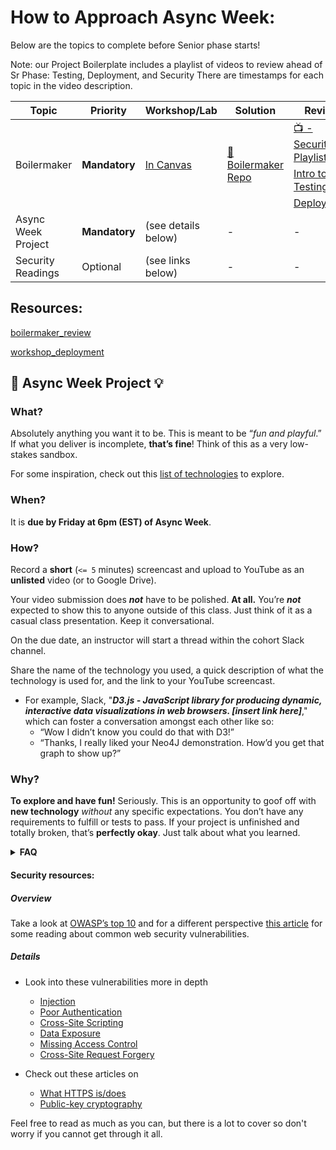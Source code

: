 # How to Approach Async Week:

Below are the topics to complete before Senior phase starts!

Note: our Project Boilerplate includes a playlist of videos to review ahead of Sr Phase: Testing, Deployment, and Security There are timestamps for each topic in the video description.

| Topic       | Priority    | Workshop/Lab        | Solution     | Review      |
| ----------- | ----------  | ------------------- | ------------ | ----------- |
| Boilermaker | **Mandatory** | [In Canvas](https://fullstack.instructure.com/courses/448/pages/boilermaker?module_item_id=127751) | [👾 Boilermaker Repo](https://github.com/FullstackAcademy/fs-app-template-v2)| [📺 - Security Playlist](https://www.youtube.com/playlist?list=PL_yPiP-ZZLhJfnvYtJGkzJObGHKdINpQF) [📺 - Intro to Testing](https://www.youtube.com/playlist?list=PL_yPiP-ZZLhIA7zPzYMTSQOnmQevX2Ivt) [📺- Deployment](https://www.youtube.com/watch?v=Iz23rO7LvbE)|
| Async Week Project | **Mandatory** | (see details below) | - | - |
| Security Readings | Optional | (see links below) | - | - |

## Resources: 

[boilermaker_review](https://www.youtube.com/playlist?list=PLx0iOsdUOUmn7D5XL4mRUftn8hvAJGs8H)

[workshop_deployment](https://fullstack.instructure.com/courses/448/pages/full-stack-deployment-guide?module_item_id=131138)


## 🔎 **Async Week Project** 💡

### **What?**
Absolutely anything you want it to be. This is meant to be “_fun and playful_.” If what you deliver is incomplete, **that’s fine**! Think of this as a very low-stakes sandbox.

For some inspiration, check out this [list of technologies](https://docs.google.com/spreadsheets/d/1aApC_9G1tG1q3LfCfliUPHrK7NF2d3K9_Wu4mPT9BpY/edit?usp=sharing) to explore.

### **When?**
It is **due by Friday at 6pm (EST) of Async Week**.

### **How?**
Record a **short** (`<= 5` minutes) screencast and upload to YouTube as an **unlisted** video (or to Google Drive).

Your video submission does ***not*** have to be polished. **At all.** You’re ***not*** expected to show this to anyone outside of this class. Just think of it as a casual class presentation. Keep it conversational.

On the due date, an instructor will start a thread within the cohort Slack channel.

Share the name of the technology you used, a quick description of what the technology is used for, and the link to your YouTube screencast.
- For example, Slack, "***D3.js - JavaScript library for producing dynamic, interactive data visualizations in web browsers. [insert link here]***," which can foster a conversation amongst each other like so:
  - “Wow I didn’t know you could do that with D3!”
  - “Thanks, I really liked your Neo4J demonstration. How’d you get that graph to show up?”

### **Why?**
**To explore and have fun!** Seriously. This is an opportunity to goof off with **new technology** _without_ any specific expectations. You don’t have any requirements to fulfill or tests to pass. If your project is unfinished and totally broken, that’s **perfectly okay**. Just talk about what you learned.

**<details><summary>FAQ</summary>**

- ***Will the help desk be open?***
  - No, during Async Week the help desk is _not_ open.
- ***What if nothing works?!***
  - It's OK! No stress. In your video, just share things like _why you picked the technology_, _what challenges arose_, _what you learned from the experience_, etc.
- ***Can I reach out to anyone if I have a general question?***
  - Absolutely! Throw your question in the **cohort Slack channel** and the instructor(s) will respond when they can!

</details>

#### Security resources:

##### Overview

Take a look at [OWASP’s top 10][owasp-top] and for a different perspective
[this article][common-vulnerabilities] for some reading about common web
security vulnerabilities.

[owasp-top]: https://www.owasp.org/index.php/Top_10_2013-Top_10
[common-vulnerabilities]: https://www.toptal.com/security/10-most-common-web-security-vulnerabilities

##### Details

- Look into these vulnerabilities more in depth

  - [Injection](https://owasp.org/www-project-top-ten/OWASP_Top_Ten_2017/Top_10-2017_A1-Injection)
  - [Poor Authentication][poor-auth]
  - [Cross-Site Scripting][xss]
  - [Data Exposure][data-exposure]
  - [Missing Access Control][missing-access-control]
  - [Cross-Site Request Forgery][csrf]

- Check out these articles on

  - [What HTTPS is/does][https-intro]
  - [Public-key cryptography][public-key-crypto]

[poor-auth]: https://owasp.org/www-project-top-ten/OWASP_Top_Ten_2017/Top_10-2017_A2-Broken_Authentication
[data-exposure]: https://owasp.org/www-project-top-ten/OWASP_Top_Ten_2017/Top_10-2017_A3-Sensitive_Data_Exposure
[xss]: https://owasp.org/www-project-top-ten/OWASP_Top_Ten_2017/Top_10-2017_A7-Cross-Site_Scripting_(XSS)
[csrf]: https://owasp.org/www-community/attacks/csrf
[missing-access-control]: https://owasp.org/www-project-top-ten/OWASP_Top_Ten_2017/Top_10-2017_A5-Broken_Access_Control
[https-intro]: http://robertheaton.com/2014/03/27/how-does-https-actually-work/
[public-key-crypto]: https://blog.vrypan.net/2013/08/28/public-key-cryptography-for-non-geeks/

Feel free to read as much as you can, but there is a lot to cover so don't
worry if you cannot get through it all.
